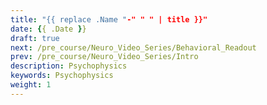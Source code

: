```yaml
---
title: "{{ replace .Name "-" " " | title }}"
date: {{ .Date }}
draft: true
next: /pre_course/Neuro_Video_Series/Behavioral_Readout
prev: /pre_course/Neuro_Video_Series/Intro
description: Psychophysics
keywords: Psychophysics
weight: 1
---
```


